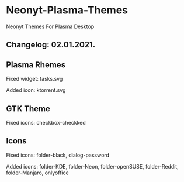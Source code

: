 # Neonyt-Plasma-Themes
Neonyt Themes For Plasma Desktop

Changelog: 02.01.2021.
----------------------

Plasma Rhemes
--------------

Fixed widget: tasks.svg

Added icon: ktorrent.svg

GTK Theme
---------

Fixed icons: checkbox-checkked

Icons
-----

Fixed icons: folder-black, dialog-password

Added icons: folder-KDE, folder-Neon, folder-openSUSE, folder-Reddit, folder-Manjaro, onlyoffice
